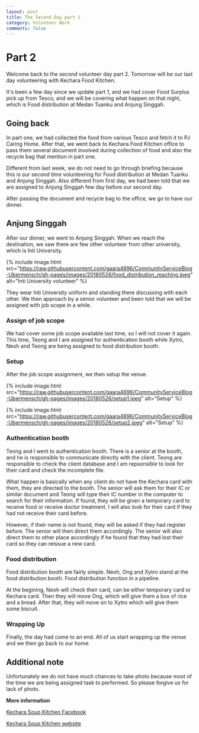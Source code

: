 ```yaml
---
layout: post
title: The Second Day part 1
category: Volunteer Work
comments: false
---
```




# Part 2

Welcome back to the second volunteer day part 2. Tomorrow will be our last day volunteering with Kechara Food Kitchen. 

It's been a few day since we update part 1, and we had cover Food Surplus pick up from Tesco, and we will be covering what happen on that night, which is Food distribution at Medan Tuanku and Anjung Singgah. 

## Going back

In part one, we had collected the food from various Tesco and fetch it to PJ Caring Home. After that, we went back to Kechara Food Kitchen office to pass them several document involved during collection of food and also the recycle bag that mention in part one. 

Different from last week, we do not need to go through briefing because this is our second time volunteering for Food distribution at Medan Tuanku and Anjung Singgah. Also different from first day, we had been told that we are assigned to Anjung Singgah few day before our second day. 

After passing the document and recycle bag to the office, we go to have our dinner. 

## Anjung Singgah

After our dinner, we went to Anjung Singgah. When we reach the destination, we saw there are few other volunteer from other university, which is Inti University. 

{% include image.html src="https://raw.githubusercontent.com/gaara4896/CommunityServiceBlog-Ubermensch/gh-pages/images/20180526/food_distribution_reaching.jpeg" alt="Inti University volunteer" %}

They wear Inti University uniform and standing there discussing with each other. We then approach by a senior volunteer and been told that we will be assigned with job scope in a while. 

### Assign of job scope

We had cover some job scope available last time, so I will not cover it again. This time, Teong and I are assigned for authentication booth while Xytro, Neoh and Teong are being assigned to food distribution booth. 

### Setup

After the job scope assignment, we then setup the venue. 

{% include image.html src="https://raw.githubusercontent.com/gaara4896/CommunityServiceBlog-Ubermensch/gh-pages/images/20180526/setup1.jpeg" alt="Setup" %}

{% include image.html src="https://raw.githubusercontent.com/gaara4896/CommunityServiceBlog-Ubermensch/gh-pages/images/20180526/setup2.jpeg" alt="Setup" %}

### Authentication booth

Teong and I went to authentication booth. There is a senior at the booth, and he is responsible to communicate directly with the client. Teong are responsible to check the client database and I am repsonsible to look for their card and check the incomplete file. 

What happen is basically when any client do not have the Kechara card with them, they are directed to the booth. The senior will ask them for their IC or similar document and Teong will type their IC number in the computer to search for their information. If found, they will be given a temporary card to receive food or receive doctor treatment. I will also look for their card if they had not receive their card before. 

However, if their name is not found, they will be asked if they had register before. The senior will then direct them accordingly. The senior will also direct them to other place accordingly if he found that they had lost their card so they can reissue a new card. 

### Food distribution

Food distribution booth are fairly simple. Neoh, Ong and Xytro stand at the food distribution booth. Food distribution function in a pipeline.

At the begining, Neoh will check their card, can be either temporary card or Kechara card. Then they will move Ong, which will give them a box of rice and a bread. After that, they will move on to Xytro which will give them some biscuit. 

### Wrapping Up

Finally, the day had come to an end. All of us start wrapping up the venue and we then go back to our home. 

## Additional note

Unfortunately we do not have much chances to take photo because most of the time we are being assigned task to performed. So please forgive us for lack of photo. 

**More information**

[Kechara Soup Kitchen Facebook](https://www.facebook.com/KSKPage)

[Kechara Soup Kitchen website](www.kechara.com/)